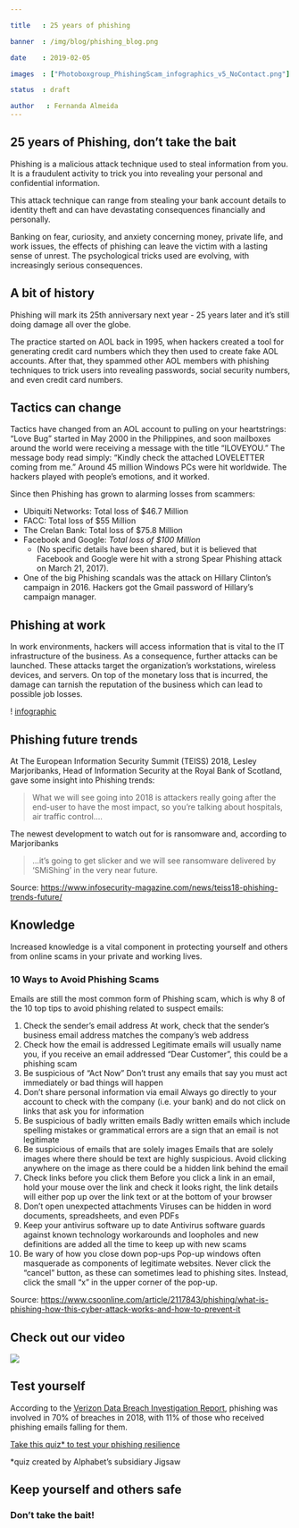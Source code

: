 ```yaml
---

title   : 25 years of phishing

banner  : /img/blog/phishing_blog.png

date    : 2019-02-05

images  : ["Photoboxgroup_PhishingScam_infographics_v5_NoContact.png"]

status  : draft

author   : Fernanda Almeida
---
```


## 25 years of Phishing, don’t take the bait

Phishing is a malicious attack technique used to steal information from you. It is a fraudulent activity to trick you into revealing your personal and confidential information. 

This attack technique can range from stealing your bank account details to identity theft and can have devastating consequences financially and personally.

Banking on fear, curiosity, and anxiety concerning money, private life, and work issues, the effects of phishing can leave the victim with a lasting sense of unrest. The psychological tricks used are evolving, with increasingly serious consequences.

## A bit of history

Phishing will mark its 25th anniversary next year - 25 years later and it’s still doing damage all over the globe. 

The practice started on AOL back in 1995, when hackers created a tool for generating credit card numbers which they then used to create fake AOL accounts. After that, they spammed other AOL members with phishing techniques to trick users into revealing passwords, social security numbers, and even credit card numbers.

## Tactics can change
Tactics have changed from an AOL account to pulling on your heartstrings: “Love Bug” started in May 2000 in the Philippines, and soon mailboxes around the world were receiving a message with the title  “ILOVEYOU.” The message body read simply: “Kindly check the attached LOVELETTER coming from me.” Around 45 million Windows PCs were hit worldwide. The hackers played with people’s emotions, and it worked.
 
Since then Phishing has grown to alarming losses from scammers:

* Ubiquiti Networks: Total loss of $46.7 Million
* FACC: Total loss of $55 Million
* The Crelan Bank: Total loss of $75.8 Million
* Facebook and Google: *Total loss of $100 Million*
  - (No specific details have been shared, but it is believed that Facebook and Google were hit with a strong Spear Phishing attack on March 21, 2017).
*  One of the big Phishing scandals was the attack on Hillary Clinton’s campaign in 2016. Hackers got the Gmail password of Hillary’s campaign manager.

## Phishing at work
In work environments, hackers will access information that is vital to the IT infrastructure of the business. As a consequence, further attacks can be launched. These attacks target the organization’s workstations, wireless devices, and servers. On top of the monetary loss that is incurred, the damage can tarnish the reputation of the business which can lead to possible job losses.

! [infographic](/images/Photoboxgroup_PhishingScam_infographics_v5_NoContact.png)

## Phishing future trends
At The European Information Security Summit (TEISS) 2018, Lesley Marjoribanks, Head of Information Security at the Royal Bank of Scotland, gave some insight into Phishing trends: 
> What we will see going into 2018 is attackers really going after the end-user to have the most impact, so you’re talking about
> hospitals, air traffic control.... 

The newest development to watch out for is ransomware and, according to Marjoribanks
>...it’s going to get slicker and we will see ransomware delivered by ‘SMiShing’ in the very near future. 

Source: https://www.infosecurity-magazine.com/news/teiss18-phishing-trends-future/

## Knowledge
Increased knowledge is a vital component in protecting yourself and others from online scams in your private and working lives. 

### 10 Ways to Avoid Phishing Scams

Emails are still the most common form of Phishing scam, which is why 8 of the 10 top tips to avoid phishing related to suspect emails:

1. Check the sender’s email address
  At work, check that the sender’s business email address matches the company’s web address
2. Check how the email is addressed
  Legitimate emails will usually name you, if you receive an email addressed “Dear Customer”, this could be a phishing scam
3. Be suspicious of “Act Now”
  Don’t trust any emails that say you must act immediately or bad things will happen
4. Don’t share personal information via email
  Always go directly to your account to check with the company (i.e. your bank) and do not click on links that ask you for information
5. Be suspicious of badly written emails
  Badly written emails which include spelling mistakes or grammatical errors are a sign that an email is not legitimate
6. Be suspicious of emails that are solely images
  Emails that are solely images where there should be text are highly suspicious. Avoid clicking anywhere on the image as there could be a hidden link behind the email 
7. Check links before you click them
  Before you click a link in an email, hold your mouse over the link and check it looks right, the link details will either pop up over   the link text or at the bottom of your browser
8. Don’t open unexpected attachments
  Viruses can be hidden in word documents, spreadsheets, and even PDFs
9. Keep your antivirus software up to date
  Antivirus software guards against known technology workarounds and loopholes and new definitions are added all the time to keep up with new scams
10. Be wary of how you close down pop-ups
  Pop-up windows often masquerade as components of legitimate websites. Never click the “cancel” button, as these can sometimes lead to phishing sites. Instead, click the small “x” in the upper corner of the pop-up.
  
Source: https://www.csoonline.com/article/2117843/phishing/what-is-phishing-how-this-cyber-attack-works-and-how-to-prevent-it

## Check out our video

[![](http://img.youtube.com/vi/rmUcaFx0WCY/0.jpg)](http://www.youtube.com/watch?v=rmUcaFx0WCY "How to spot a phishing email")

## Test yourself

According to the [Verizon Data Breach Investigation Report](https://enterprise.verizon.com/resources/reports/dbir/), phishing was involved in 70% of breaches in 2018, with 11% of those who received phishing emails falling for them.

[Take this quiz* to test your phishing resilience](https://phishingquiz.withgoogle.com/)

*quiz created by Alphabet’s subsidiary Jigsaw


## Keep yourself and others safe
### Don’t take the bait!
























